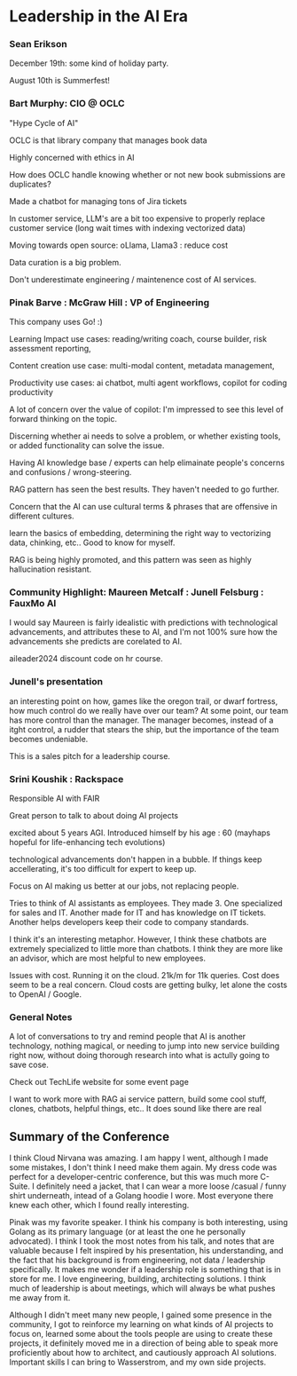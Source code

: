 # Leadership in the AI Era

  

### Sean Erikson

  

December 19th: some kind of holiday party.

August 10th is Summerfest!

  

### Bart Murphy: CIO @ OCLC

  

"Hype Cycle of AI"

OCLC is that library company that manages book data

Highly concerned with ethics in AI

How does OCLC handle knowing whether or not new book submissions are duplicates?

Made a chatbot for managing tons of Jira tickets

In customer service, LLM's are a bit too expensive to properly replace customer service (long wait times with indexing vectorized data)

Moving towards open source: oLlama, Llama3 : reduce cost

Data curation is a big problem.

Don't underestimate engineering / maintenence cost of AI services.

  

### Pinak Barve : McGraw Hill : VP of Engineering

  

This company uses Go! :)

Learning Impact use cases: reading/writing coach, course builder, risk assessment reporting,

Content creation use case: multi-modal content, metadata management,

Productivity use cases: ai chatbot, multi agent workflows, copilot for coding productivity

A lot of concern over the value of copilot: I'm impressed to see this level of forward thinking on the topic.

Discerning whether ai needs to solve a problem, or whether existing tools, or added functionality can solve the issue.

Having AI knowledge base / experts can help elimainate people's concerns and confusions / wrong-steering.

RAG pattern has seen the best results. They haven't needed to go further.

Concern that the AI can use cultural terms & phrases that are offensive in different cultures.

learn the basics of embedding, determining the right way to vectorizing data, chinking, etc.. Good to know for myself.

  

RAG is being highly promoted, and this pattern was seen as highly hallucination resistant.

  

### Community Highlight: Maureen Metcalf : Junell Felsburg : FauxMo AI

  

I would say Maureen is fairly idealistic with predictions with technological advancements, and attributes these to AI, and I'm not 100% sure how the advancements she predicts are corelated to AI.

aileader2024 discount code on hr course.

  

### Junell's presentation

  

an interesting point on how, games like the oregon trail, or dwarf fortress, how much control do we really have over our team? At some point, our team has more control than the manager. The manager becomes, instead of a itght control, a rudder that stears the ship, but the importance of the team becomes undeniable.

This is a sales pitch for a leadership course.

  

### Srini Koushik : Rackspace

  

Responsible AI with FAIR

Great person to talk to about doing AI projects

excited about 5 years AGI. Introduced himself by his age : 60 (mayhaps hopeful for life-enhancing tech evolutions)

technological advancements don't happen in a bubble. If things keep accellerating, it's too difficult for expert to keep up.

Focus on AI making us better at our jobs, not replacing people.

Tries to think of AI assistants as employees. They made 3. One specialized for sales and IT. Another made for IT and has knowledge on IT tickets. Another helps developers keep their code to company standards.

I think it's an interesting metaphor. However, I think these chatbots are extremely specialized to little more than chatbots. I think they are more like an advisor, which are most helpful to new employees.

Issues with cost. Running it on the cloud. 21k/m for 11k queries. Cost does seem to be a real concern. Cloud costs are getting bulky, let alone the costs to OpenAI / Google.

  

### General Notes

  

A lot of conversations to try and remind people that AI is another technology, nothing magical, or needing to jump into new service building right now, without doing thorough research into what is actully going to save cose.

Check out TechLife website for some event page

I want to work more with RAG ai service pattern, build some cool stuff, clones, chatbots, helpful things, etc.. It does sound like there are real

  

## Summary of the Conference

  

I think Cloud Nirvana was amazing. I am happy I went, although I made some mistakes, I don't think I need make them again. My dress code was perfect for a developer-centric conference, but this was much more C-Suite. I definitely need a jacket, that I can wear a more loose /casual / funny shirt underneath, intead of a Golang hoodie I wore. Most everyone there knew each other, which I found really interesting.

  

Pinak was my favorite speaker. I think his company is both interesting, using Golang as its primary language (or at least the one he personally advocated). I think I took the most notes from his talk, and notes that are valuable because I felt inspired by his presentation, his understanding, and the fact that his background is from engineering, not data / leadership specifically. It makes me wonder if a leadership role is something that is in store for me. I love engineering, building, architecting solutions. I think much of leadership is about meetings, which will always be what pushes me away from it.

  

Although I didn't meet many new people, I gained some presence in the community, I got to reinforce my learning on what kinds of AI projects to focus on, learned some about the tools people are using to create these projects, it definitely moved me in a direction of being able to speak more proficiently about how to architect, and cautiously approach AI solutions. Important skills I can bring to Wasserstrom, and my own side projects.